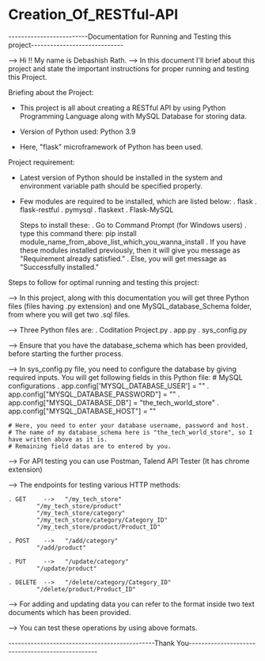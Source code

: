 # Creation_Of_RESTful-API
-------------------------Documentation for Running and Testing this project-----------------------------

--> Hi !! My name is Debashish Rath.
--> In this document I'll brief about this project and state the important instructions for proper running and testing this Project.

Briefing about the Project:

* This project is all about creating a RESTful API by using Python Programming Language along with MySQL Database for storing data.

* Version of Python used: Python 3.9

* Here, "flask" microframework of Python has been used.



Project requirement:

* Latest version of Python should be installed in the system and environment variable path should be   specified properly.

* Few modules are required to be installed, which are listed below:
	. flask
	. flask-restful
	. pymysql
	. flaskext
	. Flask-MySQL

	Steps to install these:
	. Go to Command Prompt (for Windows users)
	. type this command there: pip install module_name_from_above_list_which_you_wanna_install
	. If you have these modules installed previously, then it will give you message as "Requirement already satisfied."
	. Else, you will get message as "Successfully installed."




Steps to follow for optimal running and testing this project:

--> In this project, along with this documentation you will get three Python files (files having .py extension) and one MySQL_database_Schema folder, from where you will get two .sql files.



--> Three Python files are:
	. Coditation Project.py
	. app.py
	. sys_config.py


--> Ensure that you have the database_schema which has been provided, before starting the further process.


--> In sys_config.py file, you need to configure the database by giving required inputs.
    You will get following fields in this Python file:
	# MySQL configurations
	. app.config['MYSQL_DATABASE_USER'] = ""
	. app.config["MYSQL_DATABASE_PASSWORD"] = ""
	. app.config["MYSQL_DATABASE_DB"] = "the_tech_world_store"
	. app.config["MYSQL_DATABASE_HOST"] = "" 

	# Here, you need to enter your database username, password and host.
	# The name of my database_schema here is "the_tech_world_store", so I have written above as it is.
	# Remaining field datas are to entered by you.


--> For API testing you can use Postman, Talend API Tester (It has chrome extension)

--> The endpoints for testing various HTTP methods:

	. GET	  -->	"/my_tech_store" 
			"/my_tech_store/product"                        						
			"/my_tech_store/category"
			"/my_tech_store/category/Category_ID"                         						
			"/my_tech_store/product/Product_ID"

	. POST	  -->	"/add/category"
			"/add/product"

	. PUT	  -->	"/update/category"
			"/update/product"

	. DELETE  -->	"/delete/category/Category_ID"
			"/delete/product/Product_ID"


--> For adding and updating data you can refer to the format inside two text documents which has been provided.

--> You can test these operations by using above formats.


----------------------------------------------Thank You-------------------------------------------------
